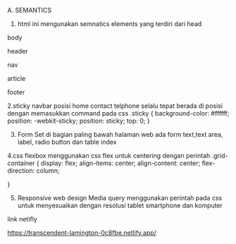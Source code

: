 A. SEMANTICS

1. html ini mengunakan semnatics elements yang terdiri dari
head

body

header

nav

article

footer

2.sticky navbar
posisi home contact telphone selalu tepat berada di posisi 
dengan memasukkan command pada css
.sticky {
	background-color: #ffffff;
	position: -webkit-sticky;
	position: sticky;
	top: 0;
}

3. Form Set
di bagian paling bawah halaman web
ada form text,text area, label, radio button dan table index

4.css flexbox 
menggunakan css flex untuk centering dengan perintah
.grid-container
{ display: flex;
  align-items: center;
  align-content: center;
  flex-direction: column;

}

5. Responsive web design Media query
   menggunakan perintah pada css untuk menyesuaikan dengan resolusi tablet smartphone
   dan komputer



link netifly

https://transcendent-lamington-0c8fbe.netlify.app/
   
